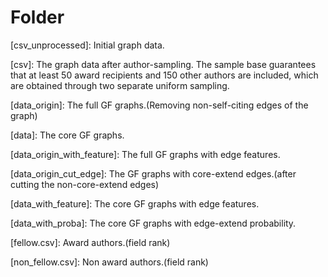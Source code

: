 # Folder

[csv_unprocessed]:
    Initial graph data.

[csv]:
    The graph data after author-sampling. The sample base guarantees that at least 50 award recipients and 150 other authors are included, which are obtained through two separate uniform sampling.

[data_origin]:
    The full GF graphs.(Removing non-self-citing edges of the graph)

[data]:
    The core GF graphs.

[data_origin_with_feature]:
    The full GF graphs with edge features.

[data_origin_cut_edge]:
    The GF graphs with core-extend edges.(after cutting the non-core-extend edges)

[data_with_feature]:
    The core GF graphs with edge features.

[data_with_proba]:
    The core GF graphs with edge-extend probability.

[fellow.csv]:
    Award authors.(field rank)

[non_fellow.csv]:
    Non award authors.(field rank)


